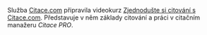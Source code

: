 
Služba [Citace.com](http://www.citace.com/) připravila videokurz [Zjednodušte si citování
s Citace.com](https://www.youtube.com/watch?v=mG4tiRnZ_-8&list=PLaZZ91WNLh74AUrK9pJDDKPbmXbcSqf7Q).
Představuje v něm základy citování a práci v citačním manažeru *Citace PRO*.
